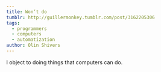 ```yaml
---
title: Won’t do
tumblr: http://guillermonkey.tumblr.com/post/3162205306
tags:
  - programmers
  - computers
  - automatization
author: Olin Shivers
---
```


I object to doing things that computers can do.
